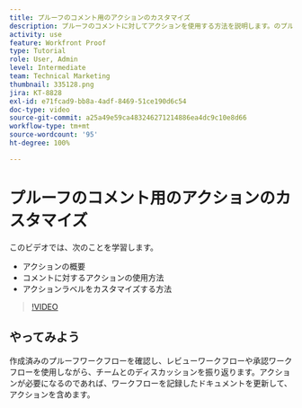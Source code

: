 ```yaml
---
title: プルーフのコメント用のアクションのカスタマイズ
description: プルーフのコメントに対してアクションを使用する方法を説明します。のプルーフ機能にアクションラベルを設定したり、カスタマイズしたりする方法を説明します。
activity: use
feature: Workfront Proof
type: Tutorial
role: User, Admin
level: Intermediate
team: Technical Marketing
thumbnail: 335128.png
jira: KT-8828
exl-id: e71fcad9-bb8a-4adf-8469-51ce190d6c54
doc-type: video
source-git-commit: a25a49e59ca483246271214886ea4dc9c10e8d66
workflow-type: tm+mt
source-wordcount: '95'
ht-degree: 100%

---
```


# プルーフのコメント用のアクションのカスタマイズ

このビデオでは、次のことを学習します。

* アクションの概要
* コメントに対するアクションの使用方法
* アクションラベルをカスタマイズする方法

>[!VIDEO](https://video.tv.adobe.com/v/335128/?quality=12&learn=on)

## やってみよう

作成済みのプルーフワークフローを確認し、レビューワークフローや承認ワークフローを使用しながら、チームとのディスカッションを振り返ります。アクションが必要になるのであれば、ワークフローを記録したドキュメントを更新して、アクションを含めます。

